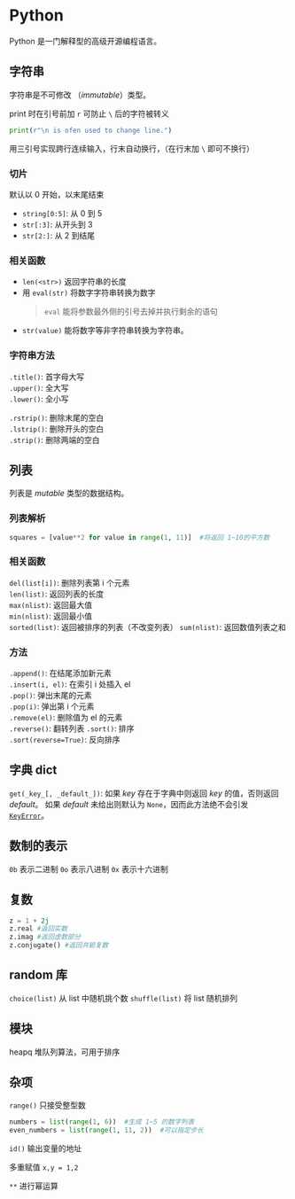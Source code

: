 # Python

Python 是一门解释型的高级开源编程语言。

## 字符串

字符串是不可修改 （*immutable*）类型。

print 时在引号前加 `r` 可防止 `\` 后的字符被转义 

``` python
print(r"\n is ofen used to change line.")
```

用三引号实现跨行连续输入，行末自动换行，（在行末加 `\` 即可不换行）

### 切片
默认以 0 开始，以末尾结束
- `string[0:5]`: 从 0 到 5
- `str[:3]`: 从开头到 3
- `str[2:]`: 从 2 到结尾

### 相关函数

- `len(<str>)` 返回字符串的长度
- 用 `eval(str)` 将数字字符串转换为数字
    > `eval` 能将参数最外侧的引号去掉并执行剩余的语句
- `str(value)` 能将数字等非字符串转换为字符串。

### 字符串方法

`.title()`: 首字母大写  
`.upper()`: 全大写  
`.lower()`: 全小写  

`.rstrip()`: 删除末尾的空白  
`.lstrip()`: 删除开头的空白  
`.strip()`: 删除两端的空白  

## 列表

列表是 *mutable* 类型的数据结构。

### 列表解析

```python
squares = [value**2 for value in range(1, 11)]  #将返回 1~10的平方数
```

### 相关函数

`del(list[i])`: 删除列表第 i 个元素  
`len(list)`: 返回列表的长度  
`max(nlist)`: 返回最大值  
`min(nlist)`: 返回最小值  
`sorted(list)`: 返回被排序的列表（不改变列表） 
`sum(nlist)`: 返回数值列表之和

### 方法

`.append()`: 在结尾添加新元素  
`.insert(i, el)`: 在索引 i 处插入 el  
`.pop()`: 弹出末尾的元素  
`.pop(i)`: 弹出第 i 个元素  
`.remove(el)`: 删除值为 el 的元素  
`.reverse()`: 翻转列表
`.sort()`: 排序  
`.sort(reverse=True)`: 反向排序  
 


## 字典 dict

`get(_key_[, _default_])`: 如果 _key_ 存在于字典中则返回 _key_ 的值，否则返回 _default_。 如果 _default_ 未给出则默认为 `None`，因而此方法绝不会引发 [`KeyError`](https://docs.python.org/zh-cn/3/library/exceptions.html#KeyError "KeyError")。

## 数制的表示

`0b` 表示二进制
`0o` 表示八进制
`0x` 表示十六进制

## 复数

```python
z = 1 + 2j
z.real #返回实数
z.imag #返回虚数部分
z.conjugate() #返回共轭复数
```

## random 库

`choice(list)` 从 list 中随机挑个数
`shuffle(list)` 将 list 随机排列

## 模块

heapq 堆队列算法，可用于排序

## 杂项

`range()` 只接受整型数

```python
numbers = list(range(1, 6))  #生成 1~5 的数字列表
even_numbers = list(range(1, 11, 2))  #可以指定步长
```

`id()` 输出变量的地址

多重赋值 `x,y = 1,2`

`**` 进行幂运算
